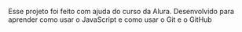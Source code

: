 Esse projeto foi feito com ajuda do curso da Alura. 
Desenvolvido para aprender como usar o JavaScript e como usar o Git e o GitHub